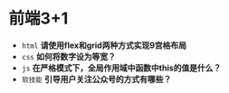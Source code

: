 # 前端3+1
- `html` **请使用flex和grid两种方式实现9宫格布局**
- `css` **如何将数字设为等宽？**
- `js` **在严格模式下，全局作用域中函数中this的值是什么？**
- `软技能` **引导用户关注公众号的方式有哪些？**

